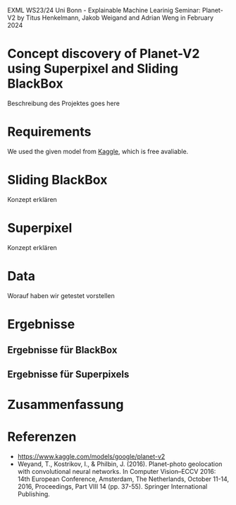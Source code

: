 EXML WS23/24 Uni Bonn - Explainable Machine Learinig Seminar: Planet-V2
by Titus Henkelmann, Jakob Weigand and Adrian Weng in February 2024 

# Concept discovery of Planet-V2 using Superpixel and Sliding BlackBox

Beschreibung des Projektes goes here


# Requirements

We used the given model from [Kaggle]([https://github.com/tensorflow/tcav/tree/master/tcav/tcav_examples/image_models/imagenet](https://www.kaggle.com/models/google/planet-v2)), which is free avaliable.

# Sliding BlackBox
Konzept erklären

# Superpixel
Konzept erklären

# Data
Worauf haben wir getestet vorstellen

# Ergebnisse
## Ergebnisse für BlackBox

## Ergebnisse für Superpixels

# Zusammenfassung

# Referenzen

* https://www.kaggle.com/models/google/planet-v2
* Weyand, T., Kostrikov, I., & Philbin, J. (2016). Planet-photo geolocation with convolutional neural networks. In Computer Vision–ECCV 2016: 14th European Conference, Amsterdam, The Netherlands, October 11-14, 2016, Proceedings, Part VIII 14 (pp. 37-55). Springer International Publishing.
  
